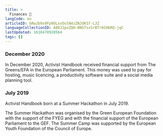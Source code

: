 ```yaml
---
title: >
  Finances 🤑
langCode: en
articleID: bRwJb9x9Fp9OLxvOulN4zZNJdKSf-LJZ
languageCollectionID: A88J2poZQH-BNSTsxSrBTr6CHbRQ-jqC
lastUpdated: 1610470920564
tags: []
---
```


### December 2020

In December 2020, Activist Handbook received financial support from The Greens/EFA in the European Parliament. This money was used to pay for hosting, music licencing, a productivity software suite and a social media planning tool.

<div></div>

### July 2019

Activist Handbook born at a Summer Hackathon in July 2019.

The Summer Hackathon was organised by the Green European Foundation with the support of the FYEG and with the financial support of the European Parliament to the GEF. The Summer Camp was supported by the European Youth Foundation of the Council of Europe.

<div></div>